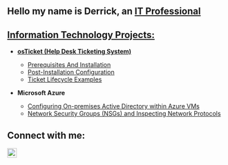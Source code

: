 ## Hello my name is Derrick, an <a href="https://www.linkedin.com/in/derrickemaples/">IT Professional

<h2> Information Technology Projects:</h2>


- <b>osTicket (Help Desk Ticketing System)</b>
  - [Prerequisites And Installation](https://github.com/derrickmaples/osticket-prereqs)
  - [Post-Installation Configuration](https://github.com/derrickmaples/post-install-config)
  - [Ticket Lifecycle Examples](https://github.com/derrickmaples/ticket-lifecycle)

- <b>Microsoft Azure</b>
  - [Configuring On-premises Active Directory within Azure VMs](https://github.com/derrrickmaples/active-directory)
  - [Network Security Groups (NSGs) and Inspecting Network Protocols](https://github.com/derrrickmaples/azure-network-protocols)


<h2> Connect with me:</h2>

[<img align="left" alt="Derrick | LinkedIn" width="22px" src="https://cdn.jsdelivr.net/npm/simple-icons@v3/icons/linkedin.svg" />][linkedin]

[linkedin]: https://www.linkedin.com/in/derrickemaples/
